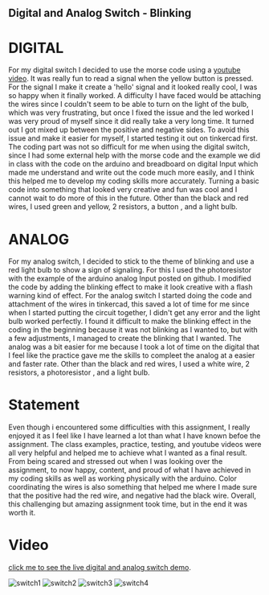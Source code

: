 ## Digital and Analog Switch - Blinking

# DIGITAL 

For my digital switch I decided to use the morse code using a [ youtube video](https://www.youtube.com/watch?v=6mLytyKEU5Q). It was really fun to read a signal when the yellow button is pressed. For the signal I make it create a 'hello' signal and it looked really cool, I was so happy when it finally worked. A difficulty I have faced would be attaching the wires since I couldn't seem to be able to turn on the light of the bulb, which was very frustrating, but once I fixed the issue and the led worked I was very proud of myself since it did really take a very long time. It turned out I got mixed up between the positive and negative sides. To avoid this issue and make it easier for myself, I started testing it out on tinkercad first. The coding part was not so difficult for me when using the digital switch, since I had some external help with the morse code and the example we did in class with the code on the arduino and breadboard on digital Input which made me understand and write out the code much more easily, and I think this helped me to develop my coding skills more accurately. Turning a basic code into something that looked very creative and fun was cool and I cannot wait to do more of this in the future. Other than the black and red wires, I used green and yellow, 2 resistors, a button , and a light bulb.

# ANALOG

For my analog switch, I decided to stick to the theme of blinking and use a red light bulb to show a sign of signaling. For this I used the photoresistor with the example of the arduino analog Input posted on github. I modified the code by adding the blinking effect to make it look creative with a flash warning kind of effect. For the analog switch I started doing the code and attachment of the wires in tinkercad, this saved a lot of time for me since when I started putting the circuit together, I didn't get any error and the light bulb worked perfectly. I found it difficult to make the blinking effect in the coding in the beginning because it was not blinking as I wanted to, but with a few adjustments, I managed to create the blinking that I wanted. The analog was a bit easier for me because I took a lot of time on the digital that I feel like the practice gave me the skills to compleet the analog at a easier and faster rate. Other than the black and red wires, I used a white wire, 2 resistors, a photoresistor , and a light bulb. 

# Statement

Even though i encountered some difficulties with this assignment, I really enjoyed it as I feel like I have learned a lot than what I have known befoe the assignment. The class examples, practice, testing, and youtube videos were all very helpful and helped me to achieve what I wanted as a final result. From being scared and stressed out when I was looking over the assignment, to now happy, content, and proud of what I have achieved in my coding skills as well as working physically with the arduino. Color coordinating the wires is also something that helped me where I made sure that the positive had the red wire, and negative had the black wire. Overall, this challenging but amazing assignment took time, but in the end it was worth it.

# Video 
[click me to see the live digital and analog switch demo](https://youtu.be/bGnY_ugI6aQ).


![switch1](https://github.com/shamsasaeed/ssa8778/blob/main/switch1-min.png)
![switch2](https://github.com/shamsasaeed/ssa8778/blob/main/switch2-min.png)
![switch3](https://github.com/shamsasaeed/ssa8778/blob/main/switch3-min.png)
![switch4](https://github.com/shamsasaeed/ssa8778/blob/main/switch4-min.png)

